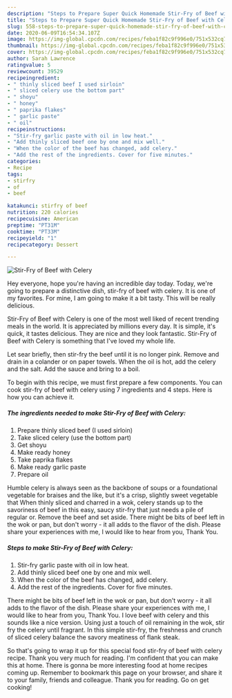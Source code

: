 ```yaml
---
description: "Steps to Prepare Super Quick Homemade Stir-Fry of Beef with Celery"
title: "Steps to Prepare Super Quick Homemade Stir-Fry of Beef with Celery"
slug: 558-steps-to-prepare-super-quick-homemade-stir-fry-of-beef-with-celery
date: 2020-06-09T16:54:34.107Z
image: https://img-global.cpcdn.com/recipes/feba1f82c9f996e0/751x532cq70/stir-fry-of-beef-with-celery-recipe-main-photo.jpg
thumbnail: https://img-global.cpcdn.com/recipes/feba1f82c9f996e0/751x532cq70/stir-fry-of-beef-with-celery-recipe-main-photo.jpg
cover: https://img-global.cpcdn.com/recipes/feba1f82c9f996e0/751x532cq70/stir-fry-of-beef-with-celery-recipe-main-photo.jpg
author: Sarah Lawrence
ratingvalue: 5
reviewcount: 39529
recipeingredient:
- " thinly sliced beef I used sirloin"
- " sliced celery use the bottom part"
- " shoyu"
- " honey"
- " paprika flakes"
- " garlic paste"
- " oil"
recipeinstructions:
- "Stir-fry garlic paste with oil in low heat."
- "Add thinly sliced beef one by one and mix well."
- "When the color of the beef has changed, add celery."
- "Add the rest of the ingredients. Cover for five minutes."
categories:
- Recipe
tags:
- stirfry
- of
- beef

katakunci: stirfry of beef 
nutrition: 220 calories
recipecuisine: American
preptime: "PT31M"
cooktime: "PT33M"
recipeyield: "1"
recipecategory: Dessert

---
```



![Stir-Fry of Beef with Celery](https://img-global.cpcdn.com/recipes/feba1f82c9f996e0/751x532cq70/stir-fry-of-beef-with-celery-recipe-main-photo.jpg)

Hey everyone, hope you're having an incredible day today. Today, we're going to prepare a distinctive dish, stir-fry of beef with celery. It is one of my favorites. For mine, I am going to make it a bit tasty. This will be really delicious.

Stir-Fry of Beef with Celery is one of the most well liked of recent trending meals in the world. It is appreciated by millions every day. It is simple, it's quick, it tastes delicious. They are nice and they look fantastic. Stir-Fry of Beef with Celery is something that I've loved my whole life.

Let sear briefly, then stir-fry the beef until it is no longer pink. Remove and drain in a colander or on paper towels. When the oil is hot, add the celery and the salt. Add the sauce and bring to a boil.


To begin with this recipe, we must first prepare a few components. You can cook stir-fry of beef with celery using 7 ingredients and 4 steps. Here is how you can achieve it.

<!--inarticleads1-->

##### The ingredients needed to make Stir-Fry of Beef with Celery:

1. Prepare  thinly sliced beef (I used sirloin)
1. Take  sliced celery (use the bottom part)
1. Get  shoyu
1. Make ready  honey
1. Take  paprika flakes
1. Make ready  garlic paste
1. Prepare  oil


Humble celery is always seen as the backbone of soups or a foundational vegetable for braises and the like, but it&#39;s a crisp, slightly sweet vegetable that When thinly sliced and charred in a wok, celery stands up to the savoriness of beef in this easy, saucy stir-fry that just needs a pile of regular or. Remove the beef and set aside. There might be bits of beef left in the wok or pan, but don&#39;t worry - it all adds to the flavor of the dish. Please share your experiences with me, I would like to hear from you, Thank You. 

<!--inarticleads2-->

##### Steps to make Stir-Fry of Beef with Celery:

1. Stir-fry garlic paste with oil in low heat.
1. Add thinly sliced beef one by one and mix well.
1. When the color of the beef has changed, add celery.
1. Add the rest of the ingredients. Cover for five minutes.


There might be bits of beef left in the wok or pan, but don&#39;t worry - it all adds to the flavor of the dish. Please share your experiences with me, I would like to hear from you, Thank You. I love beef with celery and this sounds like a nice version. Using just a touch of oil remaining in the wok, stir fry the celery until fragrant. In this simple stir-fry, the freshness and crunch of sliced celery balance the savory meatiness of flank steak. 

So that's going to wrap it up for this special food stir-fry of beef with celery recipe. Thank you very much for reading. I'm confident that you can make this at home. There is gonna be more interesting food at home recipes coming up. Remember to bookmark this page on your browser, and share it to your family, friends and colleague. Thank you for reading. Go on get cooking!
